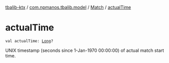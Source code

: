 [tbalib-ktx](../../index.md) / [com.npmanos.tbalib.model](../index.md) / [Match](index.md) / [actualTime](./actual-time.md)

# actualTime

`val actualTime: `[`Long`](https://kotlinlang.org/api/latest/jvm/stdlib/kotlin/-long/index.html)`?`

UNIX timestamp (seconds since 1-Jan-1970 00:00:00) of actual match start time.


